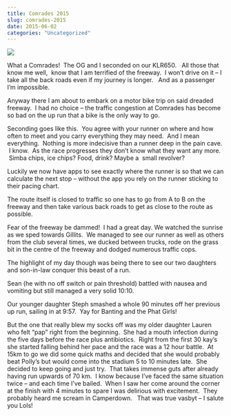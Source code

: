 ```yaml
---
title: Comrades 2015
slug: comrades-2015
date: 2015-06-02
categories: "Uncategorized"
---
```


<p><img src="http://res.cloudinary.com/dy6grlu8z/image/upload/v1558842063/ifjvwhykqro7ycazaqyj.jpg"/></p>
<p>What a Comrades!  The OG and I seconded on our KLR650.   All those that know me well,  know that I am terrified of the freeway.  I won’t drive on it – I take all the back roads even if my journey is longer.   And as a passenger I’m impossible.</p>
<p>Anyway there I am about to embark on a motor bike trip on said dreaded freeway.  I had no choice – the traffic congestion at Comrades has become so bad on the up run that a bike is the only way to go.</p>
<p>Seconding goes like this.  You agree with your runner on where and how often to meet and you carry everything they may need.  And I mean everything.  Nothing is more indecisive than a runner deep in the pain cave.  I know.  As the race progresses they don’t know what they want any more.  Simba chips, ice chips? Food, drink? Maybe a  small revolver?</p>
<p>Luckily we now have apps to see exactly where the runner is so that we can calculate the next stop – without the app you rely on the runner sticking to their pacing chart.</p>
<p>The route itself is closed to traffic so one has to go from A to B on the freeway and then take various back roads to get as close to the route as possible.</p>
<p>Fear of the freeway be dammed!  I had a great day. We watched the sunrise as we sped towards Gillits.  We managed to see our runner as well as others from the club several times, we ducked between trucks, rode on the grass bit in the centre of the freeway and dodged numerous traffic cops.</p>
<p>The highlight of my day though was being there to see our two daughters and son-in-law conquer this beast of a run.</p>
<p>Sean (he with no off switch or pain threshold) battled with nausea and vomiting but still managed a very solid 10:10.</p>
<p>Our younger daughter Steph smashed a whole 90 minutes off her previous up run, sailing in at 9:57.  Yay for Banting and the Phat Girls!</p>
<p>But the one that really blew my socks off was my older daughter Lauren who felt “pap” right from the beginning.  She had a mouth infection during the five days before the race plus antibiotics.  Right from the first 30 kay’s she started falling behind her pace and the race was a 12 hour battle.  At 15km to go we did some quick maths and decided that she would probably beat Polly’s but would come into the stadium 5 to 10 minutes late.  She decided to keep going and just try.  That takes immense guts after already having run upwards of 70 km.  I know because I’ve faced the same situation twice – and each time I’ve bailed.  When I saw her come around the corner at the finish with 4 minutes to spare I was delirious with excitement.  They probably heard me scream in Camperdown.   That was true vasbyt – I salute you Lols!</p>
<p> </p>







